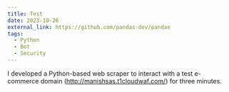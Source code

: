 ```yaml
---
title: Test
date: 2023-10-26
external_link: https://github.com/pandas-dev/pandas
tags:
  - Python
  - Bot
  - Security
---
```


I developed a Python-based web scraper to interact with 
a test e-commerce domain (http://manishsas.t1cloudwaf.com/) 
for three minutes.

